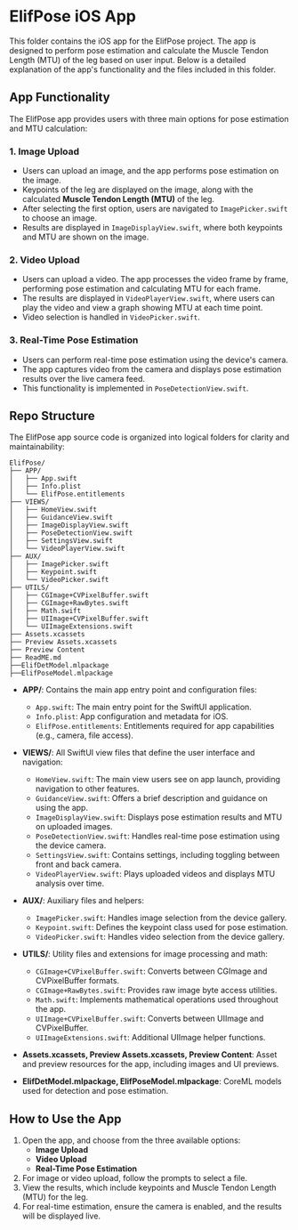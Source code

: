 # ElifPose iOS App

This folder contains the iOS app for the ElifPose project. The app is designed to perform pose estimation and calculate the Muscle Tendon Length (MTU) of the leg based on user input. Below is a detailed explanation of the app's functionality and the files included in this folder.

## App Functionality

The ElifPose app provides users with three main options for pose estimation and MTU calculation:

### 1. Image Upload
- Users can upload an image, and the app performs pose estimation on the image.
- Keypoints of the leg are displayed on the image, along with the calculated **Muscle Tendon Length (MTU)** of the leg.
- After selecting the first option, users are navigated to `ImagePicker.swift` to choose an image.
- Results are displayed in `ImageDisplayView.swift`, where both keypoints and MTU are shown on the image.

### 2. Video Upload
- Users can upload a video. The app processes the video frame by frame, performing pose estimation and calculating MTU for each frame.
- The results are displayed in `VideoPlayerView.swift`, where users can play the video and view a graph showing MTU at each time point.
- Video selection is handled in `VideoPicker.swift`.

### 3. Real-Time Pose Estimation
- Users can perform real-time pose estimation using the device's camera.
- The app captures video from the camera and displays pose estimation results over the live camera feed.
- This functionality is implemented in `PoseDetectionView.swift`.

## Repo Structure

The ElifPose app source code is organized into logical folders for clarity and maintainability:

```
ElifPose/
├── APP/
│   ├── App.swift
│   ├── Info.plist
│   └── ElifPose.entitlements
├── VIEWS/
│   ├── HomeView.swift
│   ├── GuidanceView.swift
│   ├── ImageDisplayView.swift
│   ├── PoseDetectionView.swift
│   ├── SettingsView.swift
│   └── VideoPlayerView.swift
├── AUX/
│   ├── ImagePicker.swift
│   ├── Keypoint.swift
│   └── VideoPicker.swift
├── UTILS/
│   ├── CGImage+CVPixelBuffer.swift
│   ├── CGImage+RawBytes.swift
│   ├── Math.swift
│   ├── UIImage+CVPixelBuffer.swift
│   └── UIImageExtensions.swift
├── Assets.xcassets
├── Preview Assets.xcassets
├── Preview Content
├── ReadME.md
├──ElifDetModel.mlpackage
├──ElifPoseModel.mlpackage 
```

- **APP/**: Contains the main app entry point and configuration files:
    - `App.swift`: The main entry point for the SwiftUI application.
    - `Info.plist`: App configuration and metadata for iOS.
    - `ElifPose.entitlements`: Entitlements required for app capabilities (e.g., camera, file access).

- **VIEWS/**: All SwiftUI view files that define the user interface and navigation:
    - `HomeView.swift`: The main view users see on app launch, providing navigation to other features.
    - `GuidanceView.swift`: Offers a brief description and guidance on using the app.
    - `ImageDisplayView.swift`: Displays pose estimation results and MTU on uploaded images.
    - `PoseDetectionView.swift`: Handles real-time pose estimation using the device camera.
    - `SettingsView.swift`: Contains settings, including toggling between front and back camera.
    - `VideoPlayerView.swift`: Plays uploaded videos and displays MTU analysis over time.

- **AUX/**: Auxiliary files and helpers:
    - `ImagePicker.swift`: Handles image selection from the device gallery.
    - `Keypoint.swift`: Defines the keypoint class used for pose estimation.
    - `VideoPicker.swift`: Handles video selection from the device gallery.

- **UTILS/**: Utility files and extensions for image processing and math:
    - `CGImage+CVPixelBuffer.swift`: Converts between CGImage and CVPixelBuffer formats.
    - `CGImage+RawBytes.swift`: Provides raw image byte access utilities.
    - `Math.swift`: Implements mathematical operations used throughout the app.
    - `UIImage+CVPixelBuffer.swift`: Converts between UIImage and CVPixelBuffer.
    - `UIImageExtensions.swift`: Additional UIImage helper functions.

- **Assets.xcassets, Preview Assets.xcassets, Preview Content**: Asset and preview resources for the app, including images and UI previews.
- **ElifDetModel.mlpackage, ElifPoseModel.mlpackage**: CoreML models used for detection and pose estimation.

## How to Use the App

1. Open the app, and choose from the three available options:
   - **Image Upload**
   - **Video Upload**
   - **Real-Time Pose Estimation**
2. For image or video upload, follow the prompts to select a file.
3. View the results, which include keypoints and Muscle Tendon Length (MTU) for the leg.
4. For real-time estimation, ensure the camera is enabled, and the results will be displayed live.